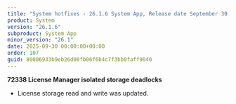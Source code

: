 ```yaml
---
title: "System hotfixes - 26.1.6 System App, Release date September 30, 2025 - Hotfixes"
product: System
version: "26.1.6"
subproduct: System App
minor_version: "26.1"
date: 2025-09-30 00:00:00+00:00
order: 107
guid: 80006933b9eb26d00fb06f6b4c7f3bb0faff9040
---
```


<strong>72338 License Manager isolated storage deadlocks</strong>
<ul><li>License storage read and write was updated.</li></ul>
